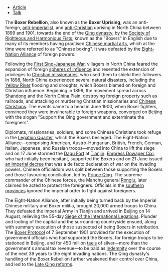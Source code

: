 - [Article](https://en.m.wikipedia.org/wiki/Boxer_Rebellion)
- [Talk](https://en.m.wikipedia.org/wiki/Talk:Boxer_Rebellion)

The **Boxer Rebellion**, also known as the **Boxer Uprising**, was an anti-foreign, [anti-imperialist](https://en.m.wikipedia.org/wiki/Anti-imperialist "Anti-imperialist"), and [anti-Christian](https://en.m.wikipedia.org/wiki/Anti-Christian "Anti-Christian") uprising in North China between 1899 and 1901, towards the end of the [Qing dynasty](https://en.m.wikipedia.org/wiki/Qing_dynasty "Qing dynasty"), by the [Society of Righteous and Harmonious Fists](https://en.m.wikipedia.org/wiki/Society_of_Righteous_and_Harmonious_Fists "Society of Righteous and Harmonious Fists"), known as the "Boxers" in English due to many of its members having practised [Chinese martial arts](https://en.m.wikipedia.org/wiki/Chinese_martial_arts "Chinese martial arts"), which at the time were referred to as "Chinese boxing". It was defeated by the [Eight-Nation Alliance](https://en.m.wikipedia.org/wiki/Eight-Nation_Alliance "Eight-Nation Alliance") of foreign powers.

Following the [First Sino-Japanese War](https://en.m.wikipedia.org/wiki/First_Sino-Japanese_War "First Sino-Japanese War"), villagers in North China feared the expansion of foreign [spheres of influence](https://en.m.wikipedia.org/wiki/Spheres_of_influence#China "Spheres of influence") and resented the extension of privileges to [Christian missionaries](https://en.m.wikipedia.org/wiki/Christian_missionaries "Christian missionaries"), who used them to shield their followers. In 1898, North China experienced several natural disasters, including the [Yellow River](https://en.m.wikipedia.org/wiki/Yellow_River "Yellow River") flooding and droughts, which Boxers blamed on foreign and Christian influence. Beginning in 1899, the movement spread across [Shandong](https://en.m.wikipedia.org/wiki/Shandong "Shandong") and the [North China Plain](https://en.m.wikipedia.org/wiki/North_China_Plain "North China Plain"), destroying foreign property such as railroads, and attacking or murdering Christian missionaries and [Chinese Christians](https://en.m.wikipedia.org/wiki/Chinese_Christians "Chinese Christians"). The events came to a head in June 1900, when Boxer fighters, convinced they were invulnerable to foreign weapons, converged on Beijing with the slogan "Support the Qing government and exterminate the foreigners".

Diplomats, missionaries, soldiers, and some Chinese Christians took refuge in the [Legation Quarter](https://en.m.wikipedia.org/wiki/Legation_Quarter "Legation Quarter"), which the Boxers besieged. The Eight-Nation Alliance—comprising American, Austro-Hungarian, British, French, German, Italian, Japanese, and Russian troops—moved into China to lift the siege and on 17 June stormed the [Dagu Fort](https://en.m.wikipedia.org/wiki/Dagu_Fort "Dagu Fort") at [Tianjin](https://en.m.wikipedia.org/wiki/Tianjin "Tianjin"). [Empress Dowager Cixi](https://en.m.wikipedia.org/wiki/Empress_Dowager_Cixi "Empress Dowager Cixi"), who had initially been hesitant, supported the Boxers and on 21 June issued [an imperial decree](https://en.m.wikipedia.org/wiki/Imperial_decree_of_declaration_of_war_against_foreign_powers "Imperial decree of declaration of war against foreign powers") that was a de facto declaration of war on the invading powers. Chinese officialdom was split between those supporting the Boxers and those favouring conciliation, led by [Prince Qing](https://en.m.wikipedia.org/wiki/Yikuang "Yikuang"). The supreme commander of the Chinese forces, the Manchu general [Ronglu](https://en.m.wikipedia.org/wiki/Ronglu "Ronglu"), later claimed he acted to protect the foreigners. Officials in the [southern provinces](https://en.m.wikipedia.org/wiki/Mutual_Defence_Pact_of_the_Southeastern_Provinces "Mutual Defence Pact of the Southeastern Provinces") ignored the imperial order to fight against foreigners.

The Eight-Nation Alliance, after initially being turned back by the Imperial Chinese military and Boxer militia, brought 20,000 armed troops to China. They defeated the Imperial Army in Tianjin and arrived in Beijing on 14 August, relieving the 55-day [Siege of the International Legations](https://en.m.wikipedia.org/wiki/Siege_of_the_International_Legations "Siege of the International Legations"). Plunder and looting of the capital and the surrounding countryside ensued, along with summary execution of those suspected of being Boxers in retribution. The [Boxer Protocol](https://en.m.wikipedia.org/wiki/Boxer_Protocol "Boxer Protocol") of 7 September 1901 provided for the execution of government officials who had supported the Boxers, for foreign troops to be stationed in Beijing, and for 450 million [taels](https://en.m.wikipedia.org/wiki/Tael "Tael") of silver—more than the government's annual tax revenue—to be paid as [indemnity](https://en.m.wikipedia.org/wiki/Indemnity "Indemnity") over the course of the next 39 years to the eight invading nations. The Qing dynasty's handling of the Boxer Rebellion further weakened their control over China, and led to the [Late Qing reforms](https://en.m.wikipedia.org/wiki/Late_Qing_reforms "Late Qing reforms").